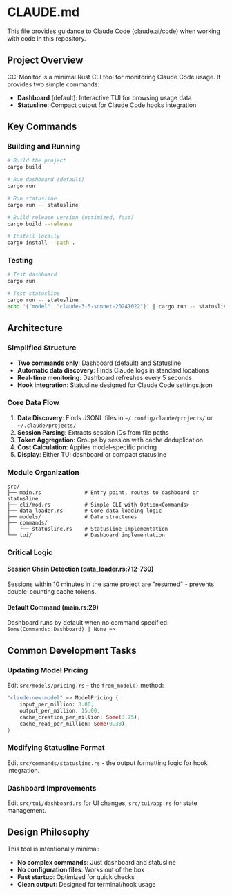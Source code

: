 # CLAUDE.md

This file provides guidance to Claude Code (claude.ai/code) when working with code in this repository.

## Project Overview

CC-Monitor is a minimal Rust CLI tool for monitoring Claude Code usage. It provides two simple commands:
- **Dashboard** (default): Interactive TUI for browsing usage data
- **Statusline**: Compact output for Claude Code hooks integration

## Key Commands

### Building and Running
```bash
# Build the project
cargo build

# Run dashboard (default)
cargo run

# Run statusline
cargo run -- statusline

# Build release version (optimized, fast)
cargo build --release

# Install locally
cargo install --path .
```

### Testing
```bash
# Test dashboard
cargo run

# Test statusline
cargo run -- statusline
echo '{"model": "claude-3-5-sonnet-20241022"}' | cargo run -- statusline --stdin
```

## Architecture

### Simplified Structure
- **Two commands only**: Dashboard (default) and Statusline
- **Automatic data discovery**: Finds Claude logs in standard locations
- **Real-time monitoring**: Dashboard refreshes every 5 seconds
- **Hook integration**: Statusline designed for Claude Code settings.json

### Core Data Flow
1. **Data Discovery**: Finds JSONL files in `~/.config/claude/projects/` or `~/.claude/projects/`
2. **Session Parsing**: Extracts session IDs from file paths
3. **Token Aggregation**: Groups by session with cache deduplication
4. **Cost Calculation**: Applies model-specific pricing
5. **Display**: Either TUI dashboard or compact statusline

### Module Organization
```
src/
├── main.rs              # Entry point, routes to dashboard or statusline
├── cli/mod.rs           # Simple CLI with Option<Commands>
├── data_loader.rs       # Core data loading logic
├── models/              # Data structures
├── commands/
│   └── statusline.rs    # Statusline implementation
└── tui/                 # Dashboard implementation
```

### Critical Logic

#### Session Chain Detection (data_loader.rs:712-730)
Sessions within 10 minutes in the same project are "resumed" - prevents double-counting cache tokens.

#### Default Command (main.rs:29)
Dashboard runs by default when no command specified: `Some(Commands::Dashboard) | None =>`

## Common Development Tasks

### Updating Model Pricing
Edit `src/models/pricing.rs` - the `from_model()` method:
```rust
"claude-new-model" => ModelPricing {
    input_per_million: 3.00,
    output_per_million: 15.00,
    cache_creation_per_million: Some(3.75),
    cache_read_per_million: Some(0.30),
}
```

### Modifying Statusline Format
Edit `src/commands/statusline.rs` - the output formatting logic for hook integration.

### Dashboard Improvements
Edit `src/tui/dashboard.rs` for UI changes, `src/tui/app.rs` for state management.

## Design Philosophy

This tool is intentionally minimal:
- **No complex commands**: Just dashboard and statusline
- **No configuration files**: Works out of the box
- **Fast startup**: Optimized for quick checks
- **Clean output**: Designed for terminal/hook usage